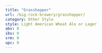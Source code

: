 ```yaml
---
title: "Grasshopper"
url: /big-rock-brewery/grasshopper/
category: Other Style
style: Light American Wheat Ale or Lager
abv: 0
ibu: 0
srm: 0
upc: 0
---
```


